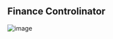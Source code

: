 ## Finance Controlinator

![image](https://user-images.githubusercontent.com/38296002/150042021-864fb0d4-24fd-4450-a813-d739b65de0c9.png)
